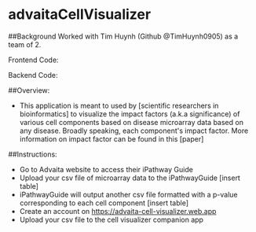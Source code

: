 # advaitaCellVisualizer


##Background
Worked with Tim Huynh (Github @TimHuynh0905) as a team of 2.

Frontend Code: 

Backend Code:

##Overview:
- This application is meant to used by [scientific researchers in bioinformatics] to visualize the impact factors (a.k.a significance) of various cell components based on disease microarray data based on any disease. Broadly speaking, each component's impact factor. More information on impact factor can be found in this [paper]

##Instructions:
- Go to Advaita website to access their iPathway Guide
- Upload your csv file of microarray data to the iPathwayGuide [insert table]
- iPathwayGuide will output another csv file formatted with a p-value corresponding to each cell component [insert table]
- Create an account on https://advaita-cell-visualizer.web.app
- Upload your csv file to the cell visualizer companion app
